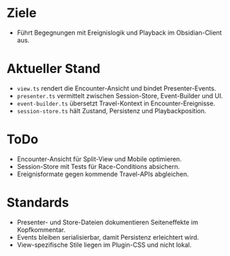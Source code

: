 # Ziele
- Führt Begegnungen mit Ereignislogik und Playback im Obsidian-Client aus.

# Aktueller Stand
- `view.ts` rendert die Encounter-Ansicht und bindet Presenter-Events.
- `presenter.ts` vermittelt zwischen Session-Store, Event-Builder und UI.
- `event-builder.ts` übersetzt Travel-Kontext in Encounter-Ereignisse.
- `session-store.ts` hält Zustand, Persistenz und Playbackposition.

# ToDo
- Encounter-Ansicht für Split-View und Mobile optimieren.
- Session-Store mit Tests für Race-Conditions absichern.
- Ereignisformate gegen kommende Travel-APIs abgleichen.

# Standards
- Presenter- und Store-Dateien dokumentieren Seiteneffekte im Kopfkommentar.
- Events bleiben serialisierbar, damit Persistenz erleichtert wird.
- View-spezifische Stile liegen im Plugin-CSS und nicht lokal.
